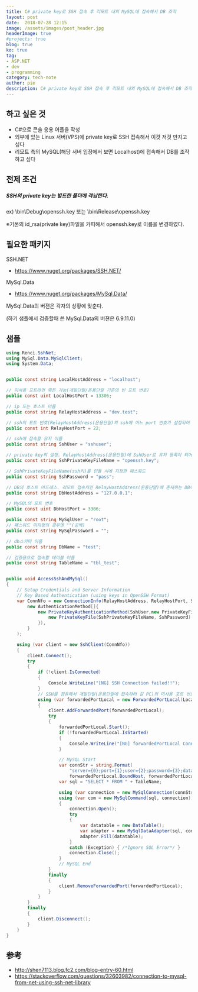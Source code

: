 ```yaml
---
title: C# private key로 SSH 접속 후 리모트 내의 MySQL에 접속해서 DB 조작
layout: post
date:  2018-07-28 12:15
image: /assets/images/post_header.jpg
headerImage: true
#projects: true
blog: true
ko: true
tag:
- ASP.NET
- dev
- programming
category: tech-note
author: pie
description: C# private key로 SSH 접속 후 리모트 내의 MySQL에 접속해서 DB 조작
---
```


## 하고 싶은 것
- C#으로 콘솔 응용 어플을 작성
- 외부에 있는 Linux 서버(VPS)에 private key로 SSH 접속해서 이것 저것 만지고 싶다
- 리모트 측의 MySQL(해당 서버 입장에서 보면 Localhost)에 접속해서 DB를 조작하고 싶다

## 전제 조건
##### SSH의 private key는 빌드한 폴더에 격납한다.
ex) \bin\Debug\openssh.key 또는 \bin\Release\openssh.key

※기본의 id_rsa(private key)파일을 카피해서 openssh.key로 이름을 변경하였다.

## 필요한 패키지
SSH.NET
- https://www.nuget.org/packages/SSH.NET/

MySql.Data
- https://www.nuget.org/packages/MySql.Data/

MySql.Data의 버젼은 각자의 상황에 맞춘다.

(하기 샘플에서 검증할때 쓴 MySql.Data의 버젼은 6.9.11.0)

## 샘플
```cs
using Renci.SshNet;
using MySql.Data.MySqlClient;
using System.Data;


public const string LocalHostAddress = "localhost";

// 미사용 포트라면 뭐든 가능(개발단말/운용단말 기준의 빈 포트 번호)
public const uint LocalHostPort = 13306;   

// ip 또는 호스트 이름
public const string RelayHostAddress = "dev.test"; 

// ssh의 포트 번호(RelayHostAddress(운용단말)의 ssh에 어느 port 번호가 설정되어 있는가에 따라 달라진다(22이나 10022가 일반적?))
public const int RelayHostPort = 22;  

// ssh에 접속할 유저 이름
public const string SshUser = "sshuser"; 

// private key의 설정. RelayHostAddress(운용단말)에 SshUser로 유저 등록이 되어 있고, 공개키가 등록되어 있는것이 전제
public const string SshPrivateKeyFileName = "openssh.key";

// SshPrivateKeyFileName(ssh키)를 만들 시에 지정한 패스워드
public const string SshPassword = "pass"; 

// DB의 호스트 어드레스. 리모트 접속처인 RelayHostAddress(운용단말)에 존재하는 DB이므로 "127.0.0.1"를 설정
public const string DbHostAddress = "127.0.0.1";

// MySQL의 포트 번호
public const uint DbHostPort = 3306;    

public const string MySqlUser = "root"; 
// 패스워드 미지정의 경우엔 ""(공백)
public const string MySqlPassword = "";

// db스키마 이름
public const string DbName = "test"; 

// 검증용으로 접속할 테이블 이름
public const string TableName = "tbl_test"; 


public void AccessSshAndMySql()
{
	// Setup Credentials and Server Information
	// Key Based Authentication (using keys in OpenSSH Format)
	var ConnNfo = new ConnectionInfo(RelayHostAddress, RelayHostPort, SshUser,
		new AuthenticationMethod[]{
			new PrivateKeyAuthenticationMethod(SshUser,new PrivateKeyFile[]{
				new PrivateKeyFile(SshPrivateKeyFileName, SshPassword)
			}),
		}
	);

	using (var client = new SshClient(ConnNfo))
	{
		client.Connect();
		try
		{
			if (!client.IsConnected)
			{
				Console.WriteLine("[NG] SSH Connection failed!!");
			}
			// SSH를 경유해서 개발단말(운용단말에 접속하러 갈 PC)의 미사용 포트 번호를 이용해서 운용단말에 있는 MySQL에 접속 가능하도록 한다.
			using (var forwardedPortLocal = new ForwardedPortLocal(LocalHostAddress, LocalHostPort, DbHostAddress, DbHostPort))
			{
				client.AddForwardedPort(forwardedPortLocal);
				try
				{
					forwardedPortLocal.Start();
					if (!forwardedPortLocal.IsStarted)
					{
						Console.WriteLine("[NG] forwardedPortLocal Connection failed!!");
					}

					// MySQL Start
					var connStr = string.Format(
						"server={0};port={1};user={2};password={3};database={4};Pooling=False",
						forwardedPortLocal.BoundHost, forwardedPortLocal.BoundPort, MySqlUser, MySqlPassword, DbName);
					var sql = "SELECT * FROM " + TableName;

					using (var connection = new MySqlConnection(connStr))
					using (var com = new MySqlCommand(sql, connection))
					{
						connection.Open();
						try
						{
							var datatable = new DataTable();
							var adapter = new MySqlDataAdapter(sql, connection);
							adapter.Fill(datatable);
						}
						catch (Exception) { /*Ignore SQL Error*/ }
						connection.Close();
					}
					// MySQL End
				}
				finally
				{
					client.RemoveForwardedPort(forwardedPortLocal);
				}
			}
		}
		finally
		{
			client.Disconnect();
		}
	}
}
```

## 参考

- http://shen7113.blog.fc2.com/blog-entry-60.html
- https://stackoverflow.com/questions/32603982/connection-to-mysql-from-net-using-ssh-net-library


